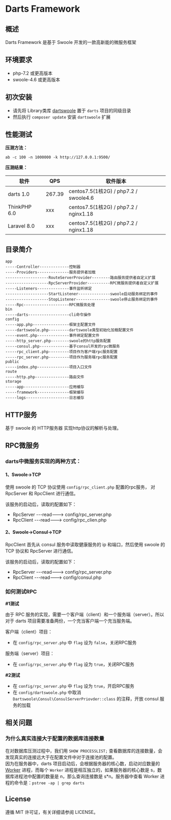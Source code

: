 # Darts Framework 

## 概述

Darts Framework 是基于 Swoole 开发的一款高新能的微服务框架

## 环境要求

- php-7.2 或更高版本
- swoole-4.6 或更高版本

## 初次安装

- 请先将 Library类库 [dartswoole](https://github.com/jefferyjob/dartswoole) 置于 `darts` 项目的同级目录
- 然后执行 `composer update` 安装 `dartswoole` 扩展

## 性能测试

**压测方法：**

```shell
ab -c 100 -n 1000000 -k http://127.0.0.1:9500/
```

**压测结果：**

|  软件   | QPS  | 软件版本  |
|  ----  | ----  | ----  |
| darts 1.0 | 267.39 | centos7.5(1核2G) / php7.2 / swoole4.6 |
| ThinkPHP 6.0  | xxx | centos7.5(1核2G) / php7.2 / nginx1.18 |
| Laravel 8.0  | xxx | centos7.5(1核2G) / php7.2 / nginx1.18 |


## 目录简介

```text
app  
-----Controller-------------控制器     
-----Providers--------------服务提供者加载
-------------------RouteServerProvider--------路由服务提供者自定义扩展
-------------------RpcServerProvider----------RPC微服务提供者自定义扩展
-----Listeners--------------事件监听绑定
-------------------StartListener--------------swoole启动服务绑定的事件
-------------------StopListener---------------swoole停止服务绑定的事件
-----Rpc--------------------RPC微服务处理
bin  
-----darts------------------cli命令操作  
config  
-----app.php----------------框架主配置文件  
-----dartswoole.php---------dartswoole类型初始化加载配置文件  
-----event.php--------------事件绑定配置文件  
-----http_server.php--------swoole的http服务配置
-----consul.php-------------基于consul开发的rpc微服务
-----rpc_client.php---------项目作为客户端rpc服务配置
-----rpc_server.php---------项目作为服务端rpc服务配置
public  
-----index.php--------------项目入口文件  
route  
-----http.php---------------路由文件  
storage  
-----app--------------------应用缓存    
-----framework--------------框架缓存  
-----logs-------------------日志缓存    
```

## HTTP服务

基于 swoole 的 HTTP服务器 实现http协议的解析与处理。

## RPC微服务

### darts中微服务实现的两种方式： 

#### 1、Swoole->TCP

使用 swoole 的 TCP 协议使用 `config/rpc_client.php` 配置的rpc服务， 对 RpcServer 和 RpcClient 进行通信。  
  
该服务的启动后，读取的配置如下：  
- RpcServer   ---read--->    config/rpc_server.php  
- RpcClient   ---read--->    config/rpc_clien.php

#### 2、Swoole->Consul->TCP

RpcClient 首先从 consul 服务中读取健康服务的 ip 和端口，然后使用 swoole 的 TCP 协议和 RpcServer 进行通信。   
  
该服务的启动后，读取的配置如下：  
- RpcServer   ---read--->    config/rpc_server.php  
- RpcClient   ---read--->    config/consul.php

### 如何测试RPC

**#1测试**

由于 RPC 服务的实现，需要一个客户端（client）和一个服务端（server）。所以对于 darts 项目需要准备两份，一个充当客户端一个充当服务端。  


客户端（client）项目：
- 在 `config/rpc_server.php` 中 `flag` 设为 `false`，关闭RPC服务

服务端（server）项目：
- 在 `config/rpc_server.php` 中 `flag` 设为 `true`，关闭RPC服务


**#2测试**

- 在 `config/rpc_server.php` 中 `flag` 设为 `true`，开启RPC服务
- 在 `config/dartswoole.php` 中取消 `Dartswoole\Consul\ConsulServerPriovder::class` 的注释，开放 consul 服务的加载 


## 相关问题

### 为什么真实连接大于配置的数据库连接数量

在对数据库压测过程中，我们用 `SHOW PROCESSLIST;` 查看数据库的连接数量，会发现真实的连接远大于在配置文件中对于连接池的配置。  
因为在服务器中，darts 项目启动后，会根据服务器的核心数，启动对应数量的 [Worker](https://wiki.swoole.com/#/server/setting?id=worker_num) 进程，而每个 `Worker` 进程是相互独立的，如果服务器的核心数是 s，数据库进程池中配置的数量是 n，那么查询连接数是 s*n。服务器中查看 Worker 进程的命令是：`pstree -ap | grep darts`

## License

遵循 MIT 许可证，有关详细请参阅 LICENSE。